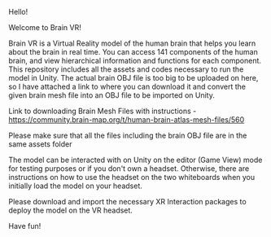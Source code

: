 Hello!

Welcome to Brain VR!

Brain VR is a Virtual Reality model of the human brain that helps you learn about the brain in real time. You can access 141 components of the human brain, and view hierarchical information and functions for each component. This repository includes all the assets and codes necessary to run the model in Unity. The actual brain OBJ file is too big to be uploaded on here, so I have attached a link to where you can download it and convert the given brain mesh file into an OBJ file to be imported on Unity.

Link to downloading Brain Mesh Files with instructions - https://community.brain-map.org/t/human-brain-atlas-mesh-files/560

Please make sure that all the files including the brain OBJ file are in the same assets folder

The model can be interacted with on Unity on the editor (Game View) mode for testing purposes or if you don't own a headset. Otherwise, there are instructions on how to use the headset on the two whiteboards when you initially load the model on your headset.

Please download and import the necessary XR Interaction packages to deploy the model on the VR headset.

Have fun!
